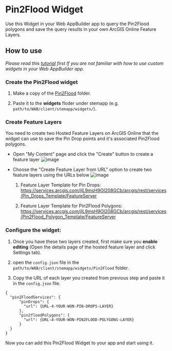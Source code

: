 # Pin2Flood Widget
Use this Widget in your Web AppBuilder app to query the Pin2Flood polygons and save the query results in your own ArcGIS Online Feature Layers. 

## How to use

_Please read this [tutorial](https://www.esri.com/about/newsroom/arcwatch/add-custom-widgets-to-web-appbuilder-for-arcgis-developer-edition/) first If you are not familiar with how to use custom widgets in your Web AppBuilder app._

### Create the Pin2Flood widget

1. Make a copy of the [Pin2Flood](https://github.com/vannizhang/pin2flood-webappbuilder-widget/tree/master/widgets/Pin2Flood) folder.

2. Paste it to the **widgets** floder under stemapp (e.g. `path/to/WAB/client/stemapp/widgets/`).

### Create Feature Layers

You need to create two Hosted Feature Layers on ArcGIS Online that the widget can use to save the Pin Drop points and it's associated Pin2Flood polygons.

- Open "My Content" page and click the "Create" button to create a feature layer
![image](https://user-images.githubusercontent.com/3142684/71122542-b3497180-2195-11ea-87d7-c904e7a9b0bc.png)

- Choose the "Create Feature Layer from URL" option to create two feature layers using the URLs below
![image](https://user-images.githubusercontent.com/3142684/71125293-7f714a80-219b-11ea-91d1-e9840e611d8c.png)

  1. Feature Layer Template for Pin Drops:
https://services.arcgis.com/jIL9msH9OI208GCb/arcgis/rest/services/Pin_Drops_Template/FeatureServer

  2. Feature Layer Template for Pin2Flood Polygons: 
https://services.arcgis.com/jIL9msH9OI208GCb/arcgis/rest/services/Pin2Flood_Polygon_Template/FeatureServer

### Configure the widget:
1. Once you have these two layers created, first make sure you **enable editing** (Open the details page of the hosted feature layer and click Settings tab).

2. open the `config.json` file in the `path/to/WAB/client/stemapp/widgets/Pin2Flood` folder.

3. Copy the URL of each layer you created from previous step and paste it in the `config.json` file.  

```
{
  "pin2FloodServices": {
      "pinDrops": {
        "url": {URL-4-YOUR-WON-PIN-DROPS-LAYER}
      },
      "pin2floodPolygons": {
        "url": {URL-4-YOUR-WON-PIN2FLOOD-POLYGONS-LAYER}
      }
  }
}
```
Now you can add this Pin2Flood Widget to your app and start using it.
